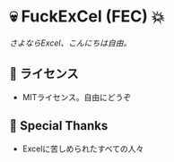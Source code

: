 # 💀 FuckExCel (FEC) 💥  
_さよならExcel、こんにちは自由。_

## 📜 ライセンス
- MITライセンス。自由にどうぞ

## 🙏 Special Thanks
- Excelに苦しめられたすべての人々
